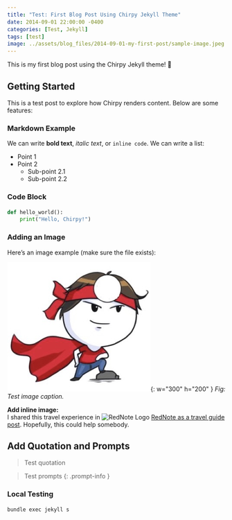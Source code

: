 ```yaml
---
title: "Test: First Blog Post Using Chirpy Jekyll Theme"
date: 2014-09-01 22:00:00 -0400
categories: [Test, Jekyll]
tags: [test]
image: ../assets/blog_files/2014-09-01-my-first-post/sample-image.jpeg
---
```


This is my first blog post using the Chirpy Jekyll theme! 🚀

## Getting Started

This is a test post to explore how Chirpy renders content. Below are some features:

### Markdown Example
We can write **bold text**, *italic text*, or `inline code`. We can write a list:
- Point 1
- Point 2
  - Sub-point 2.1
  - Sub-point 2.2

### Code Block
```python
def hello_world():
    print("Hello, Chirpy!")
```

### Adding an Image
Here’s an image example (make sure the file exists):

![alt text](../assets/blog_files/2014-09-01-my-first-post/sample-image.jpeg){: w="300" h="200" }
_Fig: Test image caption._

**Add inline image:**  
I shared this travel experience in <span><img src="https://upload.wikimedia.org/wikipedia/commons/thumb/c/c1/XiaohongshuLOGO.svg/512px-XiaohongshuLOGO.svg.png" alt="RedNote Logo" style="width: 20px; height: 20px;"></span> [RedNote as a travel guide post](https://www.xiaohongshu.com/discovery/item/6770486b000000000901699d?source=webshare&xhsshare=pc_web&xsec_token=ABYJwKkar-FcqNZocrAta0-D_KnYYA1ePeQWorz4yenaY=&xsec_source=pc_share). Hopefully, this could help somebody.

## Add Quotation and Prompts

>Test quotation

>Test prompts
{: .prompt-info }


### Local Testing
```bash
bundle exec jekyll s
```